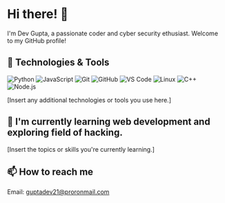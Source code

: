 # Hi there! 👋

I'm Dev Gupta, a passionate coder and cyber security ethusiast. Welcome to my GitHub profile!

## 🔧 Technologies & Tools

![Python](https://img.shields.io/badge/-Python-3776AB?style=flat-square&logo=Python&logoColor=ffffff)
![JavaScript](https://img.shields.io/badge/-JavaScript-F7DF1E?style=flat-square&logo=JavaScript&logoColor=ffffff)
![Git](https://img.shields.io/badge/-Git-F05032?style=flat-square&logo=Git&logoColor=ffffff)
![GitHub](https://img.shields.io/badge/-GitHub-181717?style=flat-square&logo=GitHub&logoColor=ffffff)
![VS Code](https://img.shields.io/badge/-VS%20Code-007ACC?style=flat-square&logo=Visual%20Studio%20Code&logoColor=ffffff)
![Linux](https://img.shields.io/badge/-Linux-FCC624?style=flat-square&logo=Linux&logoColor=ffffff)
![C++](https://img.shields.io/badge/-C++-00599C?style=flat-square&logo=C%2B%2B&logoColor=ffffff)
![Node.js](https://img.shields.io/badge/-Node.js-339933?style=flat-square&logo=Node.js&logoColor=ffffff)

[Insert any additional technologies or tools you use here.]

## 🌱 I'm currently learning web development and exploring field of hacking.

[Insert the topics or skills you're currently learning.]


## 📫 How to reach me

Email: guptadev21@proronmail.com
